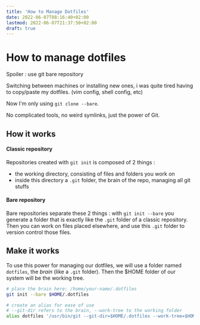 ```yaml
---
title: 'How to Manage Dotfiles'
date: 2022-06-07T08:16:40+02:00
lastmod: 2022-06-07T21:37:50+02:00
draft: true
---
```


# How to manage dotfiles

Spoiler : use git bare repository

Switching between machines or installing new ones, i was quite tired having to copy/paste my dotfiles. (vim config, shell config, etc)

Now I'm only using `git clone --bare`.

No complicated tools, no weird symlinks, just the power of Git.

## How it works

#### Classic repository

Repositories created with `git init` is composed of 2 things :

- the working directory, consisting of files and folders you work on
- inside this directory a `.git` folder, the brain of the repo, managing all git stuffs

#### Bare repository

Bare repositories separate these 2 things :
with `git init --bare` you generate a folder that is exactly like the `.git` folder of a classic repository. Then you can work on files placed elsewhere, and use this `.git` folder to version control those files.

## Make it works

To use this power for managing our dotfiles, we will use a folder named `dotfiles`, the _brain_ (like a `.git` folder). Then the $HOME folder of our system will be the working tree.

```bash
# place the brain here: /home/your-name/.dotfiles
git init --bare $HOME/.dotfiles

# create an alias for ease of use
# --git-dir refers to the brain, --work-tree to the working folder
alias dotfiles '/usr/bin/git --git-dir=$HOME/.dotfiles --work-tree=$HOME'
```

[atlassian]: https://www.atlassian.com/git/tutorials/dotfiles
[what-is-bare]: https://www.saintsjd.com/2011/01/what-is-a-bare-git-repository/
